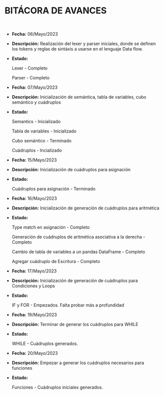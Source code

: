 **BITÁCORA DE AVANCES**
===
<br>

- **Fecha:** 06/Mayo/2023

- **Descripción:** Realización del lexer y parser iniciales, donde se definen los tokens y reglas de sintáxis a usarse en el lenguaje Data flow.

- **Estado:**

    Lexer - Completo

    Parser - Completo

- **Fecha:** 07/Mayo/2023

- **Descripción:** Inicialización de semántica, tabla de variables, cubo semántico y cuádruplos

- **Estado:**

    Semantics - Inicializado

    Tabla de variables - Inicializado

    Cubo semántico - Terminado

    Cuádruplos - Incializado

- **Fecha:** 15/Mayo/2023

- **Descripción:** Inicialización de cuádruplos para asignación

- **Estado:**

    Cuádruplos para asignación - Terminado

- **Fecha:** 16/Mayo/2023

- **Descripción:** Inicialización de generación de cuádruplos para aritmética

- **Estado:**

    Type match en asignación - Completo

    Generación de cuádruplos de aritmética asociativa a la derecha - Completo

    Cambio de tabla de variables a un pandas DataFrame - Completo

    Agregar cuádruplo de Escritura - Completo

- **Fecha:** 17/Mayo/2023

- **Descripción:** Inicialización de generación de cuádruplos para Condiciones y Loops

- **Estado:**

    IF y FOR - Empezados. Falta probar más a profundidad

- **Fecha:** 19/Mayo/2023

- **Descripción:** Terminar de generar los cuádruplos para WHILE

- **Estado:**

    WHILE - Cuádruplos generados.

- **Fecha:** 20/Mayo/2023

- **Descripción:** Empezar a generar los cuádruplos necesarios para funciones

- **Estado:**

    Funciones - Cuádruplos iniciales generados.
<br>
